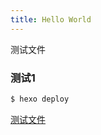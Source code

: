 ```yaml
---
title: Hello World
---
```

测试文件
### 测试1
``` bash
$ hexo deploy
```

[测试文件](https://github.com/SFQ12/sfq12.github.io/new/master?readme=1)
